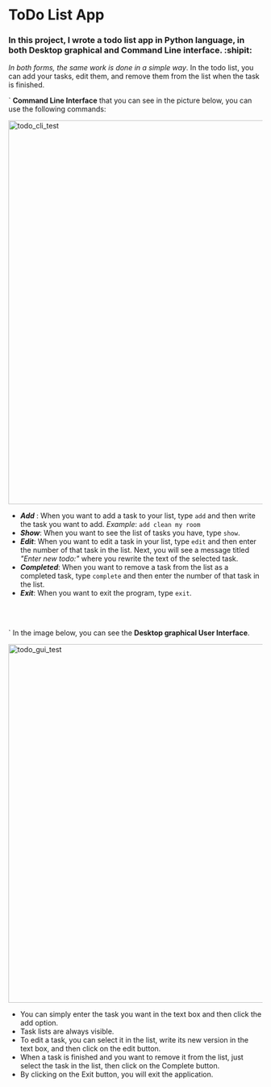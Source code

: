 # ToDo List App  

### In this project, I wrote a todo list app in Python language, in both Desktop graphical and Command Line interface. :shipit:

_In both forms, the same work is done in a simple way_. In the todo list, you can add your tasks, edit them, and remove them from the list when the task is finished.

` **Command Line Interface** that you can see in the picture below, you can use the following commands:

<img width="760" alt="todo_cli_test" src="https://github.com/Champion-of-Elysium/py_ToDoList/assets/73826672/8b02886e-e2d6-4016-927a-55b37f2d3e24">

- _**Add**_ : When you want to add a task to your list, type `add` and then write the task you want to add. _Example_:
`add clean my room`
- _**Show**_: When you want to see the list of tasks you have, type `show`.
- _**Edit**_: When you want to edit a task in your list, type `edit` and then enter the number of that task in the list. Next, you will see a message titled *"Enter new todo:"* where you rewrite the text of the selected task.
- _**Completed**_: When you want to remove a task from the list as a completed task, type `complete` and then enter the number of that task in the list.
- _**Exit**_: When you want to exit the program, type `exit`.

<br>
<br>

` In the image below, you can see the **Desktop graphical User Interface**.

<img width="710" alt="todo_gui_test" src="https://github.com/Champion-of-Elysium/py_ToDoList/assets/73826672/533dc133-433c-4f2f-beba-6dc389479d40">

- You can simply enter the task you want in the text box and then click the add option.
- Task lists are always visible.
- To edit a task, you can select it in the list, write its new version in the text box, and then click on the edit button. 
- When a task is finished and you want to remove it from the list, just select the task in the list, then click on the Complete button. 
- By clicking on the Exit button, you will exit the application.

